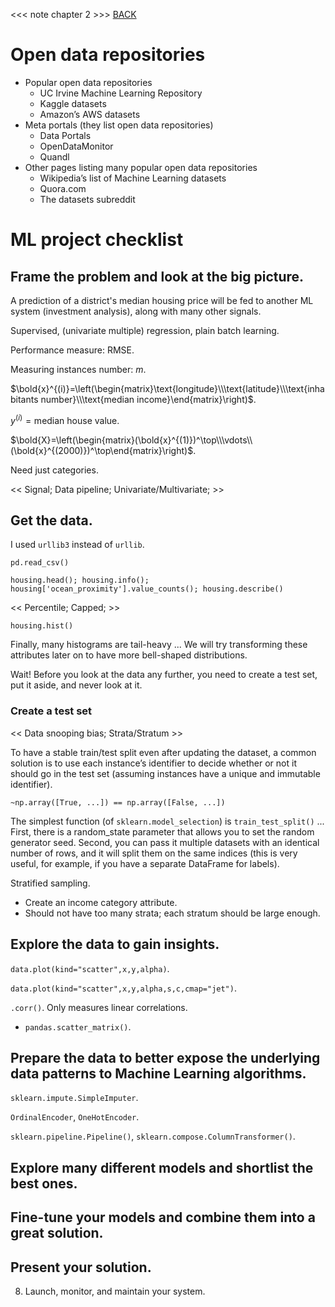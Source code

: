 <<< note chapter 2 >>> [BACK](./../readme.md)

# Open data repositories

- Popular open data repositories
    - UC Irvine Machine Learning Repository
    - Kaggle datasets
    - Amazon’s AWS datasets
- Meta portals (they list open data repositories)
    - Data Portals
    - OpenDataMonitor
    - Quandl
- Other pages listing many popular open data repositories
    - Wikipedia’s list of Machine Learning datasets
    - Quora.com
    - The datasets subreddit

# ML project checklist

## Frame the problem and look at the big picture.

A prediction of a district's median housing price will be fed to another ML system (investment analysis), along with many other signals.

Supervised, (univariate multiple) regression, plain batch learning.

Performance measure: RMSE.

Measuring instances number: $m$.

$\bold{x}^{(i)}=\left(\begin{matrix}\text{longitude}\\\text{latitude}\\\text{inhabitants number}\\\text{median income}\end{matrix}\right)$.

$y^{(i)}=\text{median house value}$.

$\bold{X}=\left(\begin{matrix}(\bold{x}^{(1)})^\top\\\vdots\\(\bold{x}^{(2000)})^\top\end{matrix}\right)$.

Need just categories.

<< Signal; Data pipeline; Univariate/Multivariate; >>

## Get the data.

I used `urllib3` instead of `urllib`.

`pd.read_csv()`

`housing.head(); housing.info(); housing['ocean_proximity'].value_counts(); housing.describe()`

<< Percentile; Capped; >>

`housing.hist()`

Finally, many histograms are tail-heavy ... We will try transforming these attributes later on to have more bell-shaped distributions.

Wait! Before you look at the data any further, you need to create a test set, put it aside, and never look at it.

### Create a test set

<< Data snooping bias; Strata/Stratum >>

To have a stable train/test split even after updating the dataset, a common solution is to use each instance’s identifier to decide whether or not it should go in the test set (assuming instances have a unique and immutable identifier).

`~np.array([True, ...]) == np.array([False, ...])`

The simplest function (of `sklearn.model_selection`) is `train_test_split()` ... First, there is a random_state parameter that allows you to set the random generator seed. Second, you can pass it multiple datasets with an identical number of rows, and it will split them on the same indices (this is very useful, for example, if you have a separate DataFrame for labels).

Stratified sampling.

- Create an income category attribute.
- Should not have too many strata; each stratum should be large enough.

## Explore the data to gain insights.

`data.plot(kind="scatter",x,y,alpha)`.

`data.plot(kind="scatter",x,y,alpha,s,c,cmap="jet")`.

`.corr()`. Only measures linear correlations.

- `pandas.scatter_matrix()`.


## Prepare the data to better expose the underlying data patterns to Machine Learning algorithms.

`sklearn.impute.SimpleImputer`.

`OrdinalEncoder`, `OneHotEncoder`.

`sklearn.pipeline.Pipeline()`, `sklearn.compose.ColumnTransformer()`.

## Explore many different models and shortlist the best ones.

## Fine-tune your models and combine them into a great solution.

## Present your solution.

8. Launch, monitor, and maintain your system.

